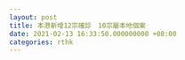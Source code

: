 ```yaml
---
layout: post
title: 本港新增12宗確診　10宗屬本地個案
date: 2021-02-13 16:33:50.000000000 +08:00
categories: rthk
---
```



